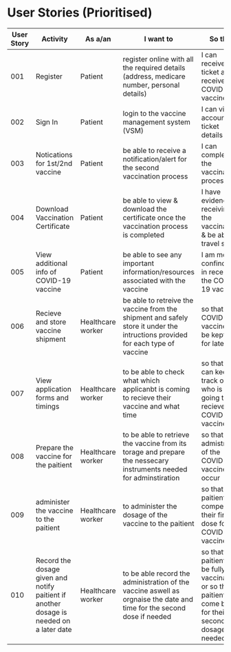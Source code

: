 # User Stories (Prioritised)

| User Story | Activity | As a/an | I want to | So that | Pritority | 
| ------------- | -------- | ------- | --------- | ------- | ---------------- | 
| 001 | Register | Patient | register online with all the required details (address, medicare number, personal details) | I can receive a ticket and receive the COVID-19 vaccine | High | 
| 002 | Sign In | Patient | login to the vaccine management system (VSM) | I can view account & ticket details | High | 
| 003 | Notications for 1st/2nd vaccine | Patient | be able to receive a notification/alert for the second vaccination process | I can complete the vaccination process  | High | 
| 004 | Download Vaccination Certificate | Patient | be able to view & download the certificate once the vaccination process is completed | I have evidence of receiving the vaccination & be able to travel soon | High | 
| 005 | View additional info of COVID-19 vaccine | Patient | be able to see any important information/resources associated with the vaccine | I am more confindent in receiving the COVID-19 vaccine | Medium | 
| 006 | Recieve and store vaccine shipment | Healthcare worker | be able to retreive the vaccine from the shipment and safely store it under the intructions provided for each type of vaccine | so that the COVID-19 vaccine can be kept safe for later use | High | 
| 007 | View application forms and timings | Healthcare worker | to be able to check what which applicanbt is coming to recieve their vaccine and what time | so that they can keep track of who is going to recieve the COVID-19 vaccine | High | 
| 008 | Prepare the vaccine for the paitient | Healthcare worker | to be able to retrieve the vaccine from its torage and prepare the nessecary instruments needed for adminstiration| so that the admistration of the COVID-19 vaccine can occur | High | 
| 009 | administer the vaccine to the paitient | Healthcare worker | to administer the dosage of the vaccine to the paitient | so that the paitient will compelete their first dose for the COVID-19 vaccine | High | 
| 010 | Record the dosage given and notify paitient if another dosage is needed on a later date | Healthcare worker | to be able record the administration of the vaccine aswell as orgnaise the date and time for the second dose if needed | so thatthe paitient can be fully vaccinated or so the paitient can come back for their second dosage if needed | High | 

